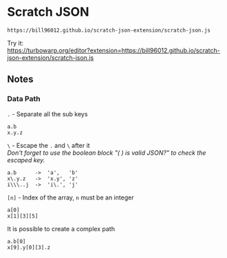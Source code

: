 # Scratch JSON

 `https://bill96012.github.io/scratch-json-extension/scratch-json.js`  
  
 Try it:  
 <https://turbowarp.org/editor?extension=https://bill96012.github.io/scratch-json-extension/scratch-json.js>

## Notes

### Data Path

 `.` - Separate all the sub keys

 ```text
 a.b
 x.y.z
 ```

 `\` - Escape the `.` and `\` after it  
 *Don't forget to use the boolean block "( ) is valid JSON?" to check the escaped key.*

```text
a.b      ->  'a',   'b'
x\.y.z   ->  'x.y', 'z'
i\\\..j  ->  'i\.', 'j'
```

 `[n]` - Index of the array, `n` must be an integer

```text
a[0]
x[1][3][5]
```

 It is possible to create a complex path

```text
a.b[0]
x[9].y[0][3].z
```
